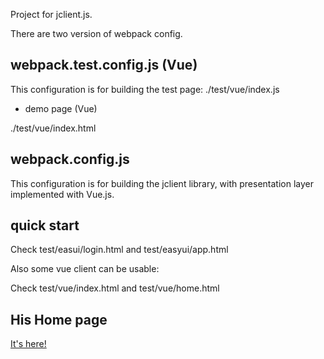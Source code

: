Project for jclient.js.

There are two version of webpack config.

## webpack.test.config.js (Vue)

This configuration is for building the test page: ./test/vue/index.js

- demo page (Vue)

./test/vue/index.html

## webpack.config.js

This configuration is for building the jclient library, with presentation layer implemented with Vue.js.

## quick start

Check test/easui/login.html and test/easyui/app.html

Also some vue client can be usable:

Check test/vue/index.html and test/vue/home.html

## His Home page

[It's here!](https://odys-z.github.io)
